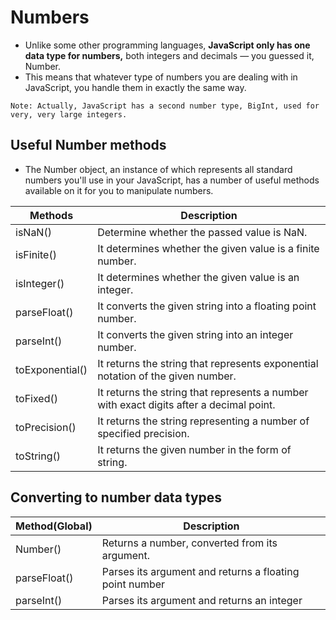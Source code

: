 # Numbers

- Unlike some other programming languages, **JavaScript only has one data type for numbers,** both integers and decimals — you guessed it, Number.
- This means that whatever type of numbers you are dealing with in JavaScript, you handle them in exactly the same way.

```
Note: Actually, JavaScript has a second number type, BigInt, used for very, very large integers.
```

## Useful Number methods

- The Number object, an instance of which represents all standard numbers you'll use in your JavaScript, has a number of useful methods available on it for you to manipulate numbers.

| Methods         | Description                                                                             |
| --------------- | --------------------------------------------------------------------------------------- |
| isNaN()         | Determine whether the passed value is NaN.                                              |
| isFinite()      | It determines whether the given value is a finite number.                               |
| isInteger()     | It determines whether the given value is an integer.                                    |
| parseFloat()    | It converts the given string into a floating point number.                              |
| parseInt()      | It converts the given string into an integer number.                                    |
| toExponential() | It returns the string that represents exponential notation of the given number.         |
| toFixed()       | It returns the string that represents a number with exact digits after a decimal point. |
| toPrecision()   | It returns the string representing a number of specified precision.                     |
| toString()      | It returns the given number in the form of string.                                      |

## Converting to number data types

| Method(Global) | Description                                             |
| -------------- | ------------------------------------------------------- |
| Number()       | Returns a number, converted from its argument.          |
| parseFloat()   | Parses its argument and returns a floating point number |
| parseInt()     | Parses its argument and returns an integer              |

